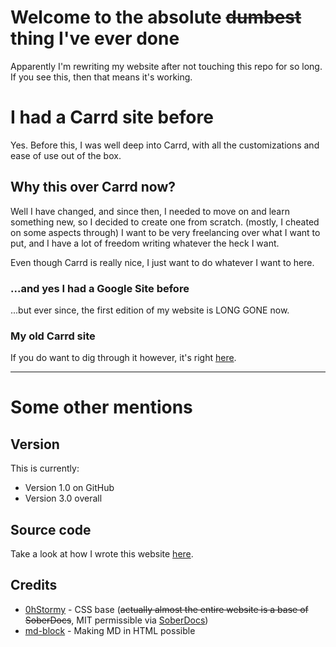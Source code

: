 # Welcome to the absolute ~~dumbest~~ thing I've ever done
Apparently I'm rewriting my website after not touching this repo for so long. If you see this, then that means it's working.

# I had a Carrd site before
Yes. Before this, I was well deep into Carrd, with all the customizations and ease of use out of the box. 

## Why this over Carrd now?
Well I have changed, and since then, I needed to move on and learn something new, so I decided to create one from scratch. (mostly, I cheated on some aspects through) I want to be very freelancing over what I want to put, and I have a lot of freedom writing whatever the heck I want.

Even though Carrd is really nice, I just want to do whatever I want to here.

### ...and yes I had a Google Site before
...but ever since, the first edition of my website is LONG GONE now.

### My old Carrd site
If you do want to dig through it however, it's right [here](https://kirbix12.carrd.co).

---

# Some other mentions

## Version
This is currently:
- Version 1.0 on GitHub
- Version 3.0 overall

## Source code
Take a look at how I wrote this website [here](https://github.com/k1yrix/k1yrix.github.io).

## Credits
- [0hStormy](https://github.com/0hStormy) - CSS base (~~actually almost the entire website is a base of SoberDocs~~, MIT permissible via [SoberDocs](https://github.com/soberdocs/soberdocs.github.io))
- [md-block](https://md-block.verou.me/) - Making MD in HTML possible